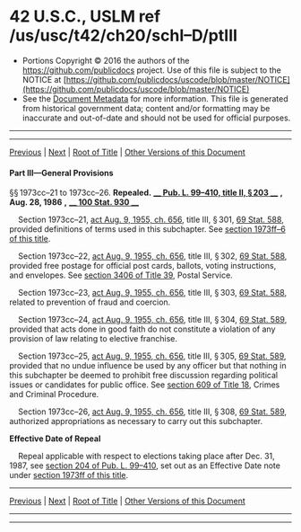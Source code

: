 ---
---

# 42 U.S.C., USLM ref /us/usc/t42/ch20/schI–D/ptIII

* Portions Copyright © 2016 the authors of the https://github.com/publicdocs project.
  Use of this file is subject to the NOTICE at [https://github.com/publicdocs/uscode/blob/master/NOTICE](https://github.com/publicdocs/uscode/blob/master/NOTICE)
* See the [Document Metadata](././../../../../../..//README.md) for more information.
  This file is generated from historical government data; content and/or formatting may be inaccurate and out-of-date and should not be used for official purposes.

----------
----------

[Previous](./../../../../../..//us/usc/t42/ch20/schI–D/ptII/m__us_usc_t42_ch20_schI–D_ptII.md) | [Next](./../../../../../..//us/usc/t42/ch20/schI–E/m__us_usc_t42_ch20_schI–E.md) | [Root of Title](./../../../../../../) | [Other Versions of this Document](https://publicdocs.github.io/go/links?ns=uslm&ref=%2Fus%2Fusc%2Ft42%2Fch20%2FschI%E2%80%93D%2FptIII)

#### Part III—General Provisions

§§ 1973cc–21 to 1973cc–26. __Repealed.__  __[__  __Pub. L. 99–410, title II, § 203__  __][/us/pl/99/410/s203]__  __,__  __Aug. 28, 1986__  __,__  __[__  __100 Stat. 930__  __][/us/stat/100/930]__ 

    Section 1973cc–21, [act Aug. 9, 1955, ch. 656][/us/act/1955-08-09/ch656], title III, § 301, [69 Stat. 588][/us/stat/69/588], provided definitions of terms used in this subchapter. See [section 1973ff–6 of this title][/us/usc/t42/s1973ff–6].

    Section 1973cc–22, [act Aug. 9, 1955, ch. 656][/us/act/1955-08-09/ch656], title III, § 302, [69 Stat. 588][/us/stat/69/588], provided free postage for official post cards, ballots, voting instructions, and envelopes. See [section 3406 of Title 39][/us/usc/t39/s3406], Postal Service.

    Section 1973cc–23, [act Aug. 9, 1955, ch. 656][/us/act/1955-08-09/ch656], title III, § 303, [69 Stat. 588][/us/stat/69/588], related to prevention of fraud and coercion.

    Section 1973cc–24, [act Aug. 9, 1955, ch. 656][/us/act/1955-08-09/ch656], title III, § 304, [69 Stat. 589][/us/stat/69/589], provided that acts done in good faith do not constitute a violation of any provision of law relating to elective franchise.

    Section 1973cc–25, [act Aug. 9, 1955, ch. 656][/us/act/1955-08-09/ch656], title III, § 305, [69 Stat. 589][/us/stat/69/589], provided that no undue influence be used by any officer but that nothing in this subchapter be deemed to prohibit free discussion regarding political issues or candidates for public office. See [section 609 of Title 18][/us/usc/t18/s609], Crimes and Criminal Procedure.

    Section 1973cc–26, [act Aug. 9, 1955, ch. 656][/us/act/1955-08-09/ch656], title III, § 308, [69 Stat. 589][/us/stat/69/589], authorized appropriations as necessary to carry out this subchapter.

 __Effective Date of Repeal__ 

    Repeal applicable with respect to elections taking place after Dec. 31, 1987, see [section 204 of Pub. L. 99–410][/us/pl/99/410/s204], set out as an Effective Date note under [section 1973ff of this title][/us/usc/t42/s1973ff].

----------

[Previous](./../../../../../..//us/usc/t42/ch20/schI–D/ptII/m__us_usc_t42_ch20_schI–D_ptII.md) | [Next](./../../../../../..//us/usc/t42/ch20/schI–E/m__us_usc_t42_ch20_schI–E.md) | [Root of Title](./../../../../../../) | [Other Versions of this Document](https://publicdocs.github.io/go/links?ns=uslm&ref=%2Fus%2Fusc%2Ft42%2Fch20%2FschI%E2%80%93D%2FptIII)

----------
----------

[/us/pl/99/410/s203]: https://publicdocs.github.io/go/links?ns=uslm&ref=%2Fus%2Fpl%2F99%2F410%2Fs203
[/us/stat/100/930]: https://publicdocs.github.io/go/links?ns=uslm&ref=%2Fus%2Fstat%2F100%2F930
[/us/act/1955-08-09/ch656]: https://publicdocs.github.io/go/links?ns=uslm&ref=%2Fus%2Fact%2F1955-08-09%2Fch656
[/us/stat/69/588]: https://publicdocs.github.io/go/links?ns=uslm&ref=%2Fus%2Fstat%2F69%2F588
[/us/usc/t42/s1973ff–6]: https://publicdocs.github.io/go/links?ns=uslm&ref=%2Fus%2Fusc%2Ft42%2Fs1973ff%E2%80%936
[/us/act/1955-08-09/ch656]: https://publicdocs.github.io/go/links?ns=uslm&ref=%2Fus%2Fact%2F1955-08-09%2Fch656
[/us/stat/69/588]: https://publicdocs.github.io/go/links?ns=uslm&ref=%2Fus%2Fstat%2F69%2F588
[/us/usc/t39/s3406]: https://publicdocs.github.io/go/links?ns=uslm&ref=%2Fus%2Fusc%2Ft39%2Fs3406
[/us/act/1955-08-09/ch656]: https://publicdocs.github.io/go/links?ns=uslm&ref=%2Fus%2Fact%2F1955-08-09%2Fch656
[/us/stat/69/588]: https://publicdocs.github.io/go/links?ns=uslm&ref=%2Fus%2Fstat%2F69%2F588
[/us/act/1955-08-09/ch656]: https://publicdocs.github.io/go/links?ns=uslm&ref=%2Fus%2Fact%2F1955-08-09%2Fch656
[/us/stat/69/589]: https://publicdocs.github.io/go/links?ns=uslm&ref=%2Fus%2Fstat%2F69%2F589
[/us/act/1955-08-09/ch656]: https://publicdocs.github.io/go/links?ns=uslm&ref=%2Fus%2Fact%2F1955-08-09%2Fch656
[/us/stat/69/589]: https://publicdocs.github.io/go/links?ns=uslm&ref=%2Fus%2Fstat%2F69%2F589
[/us/usc/t18/s609]: https://publicdocs.github.io/go/links?ns=uslm&ref=%2Fus%2Fusc%2Ft18%2Fs609
[/us/act/1955-08-09/ch656]: https://publicdocs.github.io/go/links?ns=uslm&ref=%2Fus%2Fact%2F1955-08-09%2Fch656
[/us/stat/69/589]: https://publicdocs.github.io/go/links?ns=uslm&ref=%2Fus%2Fstat%2F69%2F589
[/us/pl/99/410/s204]: https://publicdocs.github.io/go/links?ns=uslm&ref=%2Fus%2Fpl%2F99%2F410%2Fs204
[/us/usc/t42/s1973ff]: https://publicdocs.github.io/go/links?ns=uslm&ref=%2Fus%2Fusc%2Ft42%2Fs1973ff



